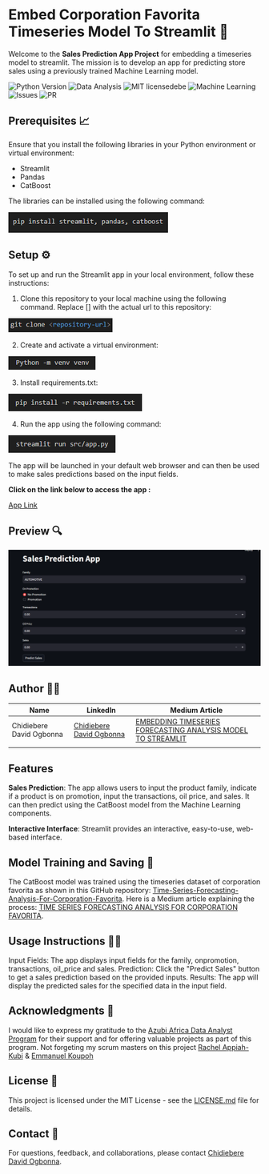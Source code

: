 # Embed Corporation Favorita Timeseries Model To Streamlit 📲

Welcome to the **Sales Prediction App Project** for embedding a timeseries model to streamlit. The mission is to develop an app for predicting store sales using a previously trained Machine Learning model.

![Python Version](https://img.shields.io/badge/Python-3.11-blue)
![Data Analysis](https://img.shields.io/badge/Data-Analysis-yellow)
![MIT licensed](https://img.shields.io/badge/license-mit-blue?style=for-the-badge&logo=appveyor)ebe
![Machine Learning](https://img.shields.io/badge/Machine-Learning-blueviolet)
![Issues](https://img.shields.io/github/issues/PapiHack/wimlds-demo?style=for-the-badge&logo=appveyor)
![PR](https://img.shields.io/github/issues-pr/PapiHack/wimlds-demo?style=for-the-badge&logo=appveyor)

## Prerequisites 📈

Ensure that you install the following libraries in your Python environment or virtual environment:

* Streamlit
* Pandas
* CatBoost

The libraries can be installed using the following command:

![Installations](Images/Readmepics/Installations.png)

## Setup ⚙️

To set up and run the Streamlit app in your local environment, follow these instructions:

1. Clone this repository to your local machine using the following command. Replace [<repository-url>] with the actual url to this repository:

![Clone](Images/Readmepics/Clone.png)

2. Create and activate a virtual environment:

![venv](Images/Readmepics/venv.png)

3. Install requirements.txt:

![Requirements](Images/Readmepics/Requirements.png)

4. Run the app using the following command:

![Run](Images/Readmepics/Run.png)

The app will be launched in your default web browser and can then be used to make sales predictions based on the input fields.

**Click on the link below to access the app :**

 [App Link](http://192.168.0.107:8501)

## Preview 🔍

![App Preview](Images/Readmepics/App.png)

## Author 👨‍💼

| Name                | LinkedIn                                                                                                                                                                                                                                   | Medium Article |
| ------------------------ | ------------------------------------------------------------------------------------------------------------------------------------------------------------------------------------------------------------------------------------------ | ----------- |
| Chidiebere David Ogbonna | [Chidiebere David Ogbonna](https://www.linkedin.com/in/chidieberedavidogbonna/) |[EMBEDDING TIMESERIES FORECASTING ANALYSIS MODEL TO STREAMLIT](https://eberedavid.medium.com/embedding-timeseries-forecasting-analysis-for-corporation-favorita-model-to-streamlit-eefe13bf8bf2)|
|                          |                                                                                                                                                                                                                                            |        |

## Features

**Sales Prediction**: The app allows users to input the product family, indicate if a product is on promotion, input the transactions, oil price, and sales. It can then predict using the CatBoost model from the Machine Learning components.

**Interactive Interface**: Streamlit provides an interactive, easy-to-use, web-based interface.

## Model Training and Saving 🤖

The CatBoost model was trained using the timeseries dataset of corporation favorita as shown in this GitHub repository: [Time-Series-Forecasting-Analysis-For-Corporation-Favorita](https://github.com/iameberedavid/Time-Series-Forecasting-Analysis-For-Corporation-Favorita). Here is a Medium article explaining the process: [TIME SERIES FORECASTING ANALYSIS FOR CORPORATION FAVORITA](https://eberedavid.medium.com/time-series-forecasting-analysis-for-corporation-favorita-4e43df145e50).

## Usage Instructions 🧑‍🏫

Input Fields: The app displays input fields for the family, onpromotion, transactions, oil_price and sales.
Prediction: Click the "Predict Sales" button to get a sales prediction based on the provided inputs.
Results: The app will display the predicted sales for the specified data in the input field.

## Acknowledgments 🙏

I would like to express my gratitude to the [Azubi Africa Data Analyst Program](https://www.azubiafrica.org/data-analytics) for their support and for offering valuable projects as part of this program. Not forgeting my scrum masters on this project [Rachel Appiah-Kubi](https://www.linkedin.com/in/racheal-appiah-kubi/) & [Emmanuel Koupoh](https://github.com/eaedk)

## License 📜

This project is licensed under the MIT License - see the [LICENSE.md](LICENSE.md) file for details.

## Contact 📧

For questions, feedback, and collaborations, please contact [Chidiebere David Ogbonna](eberedavid326@gmail.com).